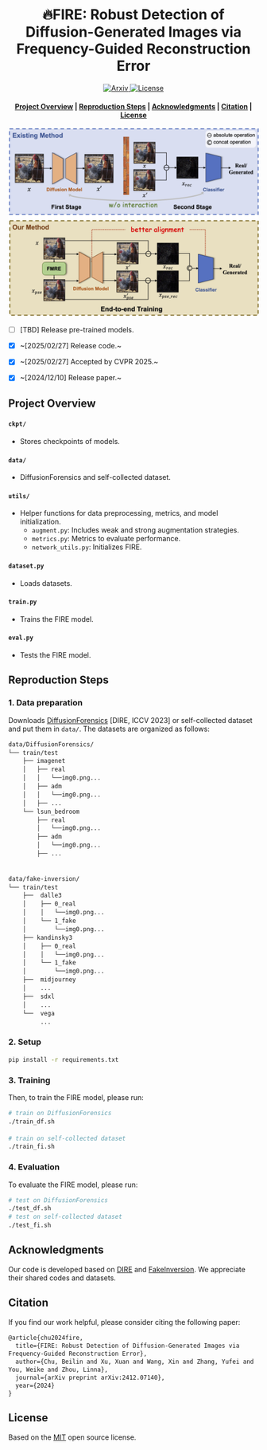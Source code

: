 <h1 align="center">🔥FIRE: Robust Detection of Diffusion-Generated Images via Frequency-Guided
Reconstruction Error </h1>
<p align="center">
    <a href="https://arxiv.org/abs/2412.07140">
        <img alt="Arxiv" src="https://img.shields.io/badge/arXiv-2412.07140-b31b1b.svg">
    </a>
    <a href="https://github.com/mengyougithub/FinBERT2-Suits/blob/master/LICENSE">
        <img alt="License" src="https://img.shields.io/badge/LICENSE-MIT-green">
    </a>

<h4 align="center">
    <p>
        <a href="#Project Overview">Project Overview</a> |
        <a href="#Reproduction Steps">Reproduction Steps</a> |
        <a href=#Acknowledgments>Acknowledgments</a> |
        <a href="#citation">Citation</a> |
        <a href="#license">License</a> 
    <p>
</h4>

<p align="center">
<img src="./figure0.jpg" alt="projects" width="600"/>
</p>

- [ ] [TBD] Release pre-trained models.
- [x] ~[2025/02/27] Release code.~
- [x] ~[2025/02/27] Accepted by CVPR 2025.~
- [x] ~[2024/12/10] Release paper.~


## <a id="Project Overview"></a>Project Overview

#### `ckpt/`

- Stores checkpoints of models.

#### `data/`

- DiffusionForensics and self-collected dataset.

#### `utils/`

- Helper functions for data preprocessing, metrics, and model initialization.
    - `augment.py`: Includes weak and strong augmentation strategies.
    - `metrics.py`: Metrics to evaluate performance.
    - `network_utils.py`: Initializes FIRE.

#### `dataset.py`

- Loads datasets.

#### `train.py`

- Trains the FIRE model.

#### `eval.py`

- Tests the FIRE model.

## <a id="Reproduction Steps"></a>Reproduction Steps
### 1. Data preparation

Downloads [DiffusionForensics](https://github.com/ZhendongWang6/DIRE) [DIRE, ICCV 2023] or self-collected dataset and put them in `data/`. The datasets are organized as follows:

```bash
data/DiffusionForensics/
└── train/test
    ├── imagenet
    │   ├── real
    │   │   └──img0.png...
    │   ├── adm
    │   │   └──img0.png...
    │   ├── ...
    └── lsun_bedroom
        ├── real
        │   └──img0.png...
        ├── adm
        │   └──img0.png...
        ├── ...


data/fake-inversion/
└── train/test
    ├──  dalle3
    │    ├── 0_real
    │    │   └──img0.png...
    │    └── 1_fake
    │        └──img0.png...
    ├── kandinsky3
    │    ├── 0_real
    │    │   └──img0.png...
    │    └── 1_fake
    │        └──img0.png...
    ├──  midjourney
    │    ...
    ├──  sdxl
    │    ...
    └──  vega
         ...
```

### 2. Setup

```bash
pip install -r requirements.txt
```

### 3. **Training**

Then, to train the FIRE model, please run:

```bash
# train on DiffusionForensics
./train_df.sh

# train on self-collected dataset
./train_fi.sh
```

### 4. **Evaluation**

To evaluate the FIRE model, please run:

```bash
# test on DiffusionForensics
./test_df.sh
# test on self-collected dataset
./test_fi.sh
```

## <a id="Acknowledgments"></a>Acknowledgments
Our code is developed based on [DIRE](https://github.com/ZhendongWang6/DIRE) and [FakeInversion](https://fake-inversion.github.io). We appreciate their shared codes and datasets.

## <a id="Citation"></a>Citation

If you find our work helpful, please consider citing the following paper:
```
@article{chu2024fire,
  title={FIRE: Robust Detection of Diffusion-Generated Images via Frequency-Guided Reconstruction Error},
  author={Chu, Beilin and Xu, Xuan and Wang, Xin and Zhang, Yufei and You, Weike and Zhou, Linna},
  journal={arXiv preprint arXiv:2412.07140},
  year={2024}
}
```
## <a id="License"></a>License
Based on the [MIT](LICENSE) open source license.
